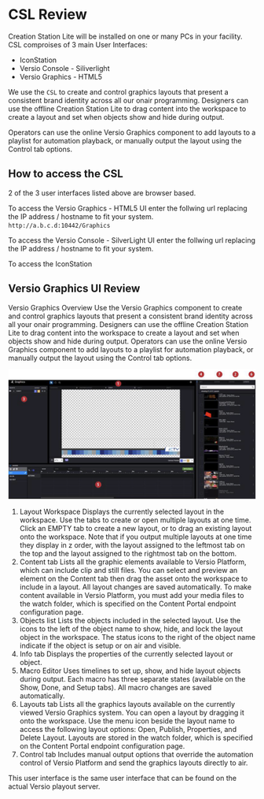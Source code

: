 <!--
Title : 2084363940_csl_review_explanation

- Created : 2021-12-29 18:48
- Updated :
- Author : James Rivers
- Written against (version):
- Sources :
	- Creation Station for Versio 3.0 User Guide_20151219
	- Versio Platform 4.6 System Operations - p248
	- Creation Station Lite for Versio 4.0.2 System Requirements
- Author Notes :
- Tags : [!versio_graphics_moc](../../!versio_graphics_moc.md)
-->


# CSL Review
Creation Station Lite will be installed on one or many PCs in your facility.  CSL comproises of 3 main User Interfaces:
- IconStation
- Versio Console - Siliverlight  
- Versio Graphics - HTML5

We use the `CSL` to  create  and  control  graphics  layouts  that  present  a  consistent brand  identity  across all  our  onair  programming.  Designers  can  use  the  offline  Creation  Station  Lite  to drag  content  into  the  workspace  to  create  a  layout  and  set  when  objects  show  and  hide  during  output. 


Operators  can  use  the  online  Versio  Graphics  component  to  add  layouts to  a  playlist  for  automation playback,  or  manually  output  the  layout  using  the  Control  tab  options.

## How to access the CSL
2 of the 3 user interfaces listed above are browser based. 

To access the Versio Graphics - HTML5 UI enter the follwing url replacing the IP address / hostname to fit your system. `http://a.b.c.d:10442/Graphics`

To access the Versio Console - SilverLight UI enter the follwing url replacing the IP address / hostname to fit your system.

To access the IconStation 


## Versio Graphics UI Review 
Versio  Graphics Overview Use  the  Versio  Graphics component  to  create  and  control graphics layouts  that present  a  consistent brand  identity  across all  your onair  programming. Designers  can  use  the  offline  Creation  Station  Lite  to drag  content  into  the  workspace  to  create  a layout  and  set  when  objects show  and  hide  during  output. Operators can use  the  online  Versio  Graphics  component to  add  layouts to  a  playlist  for  automation playback,  or  manually  output  the layout  using  the  Control  tab options.

![](attachments/Pasted%20image%2020211230150909.png)

1. Layout  Workspace Displays  the  currently  selected  layout  in  the  workspace. Use  the  tabs to  create  or  open  multiple layouts  at  one  time. Click  an  EMPTY  tab  to  create  a new  layout,  or  to  drag  an existing  layout  onto the workspace. Note  that if  you  output  multiple layouts  at  one  time  they  display  in z order,  with  the  layout assigned to the  leftmost  tab  on  the  top  and  the  layout  assigned to  the  rightmost  tab  on  the bottom.
2. Content tab Lists all the graphic elements available to Versio Platform, which can include clip and still files. You can select and preview an element on the Content tab then drag the asset onto the workspace to include in a layout. All layout changes are saved automatically. To make content available in Versio Platform, you must add your media files to the watch folder, which is specified on the Content Portal endpoint configuration page.
3. Objects list Lists the objects included in the selected layout. Use the icons to the left of the object name to show, hide, and lock the layout object in the workspace. The status icons to the right of the object name indicate if the object is setup or on air and visible. 
4. Info tab Displays the properties of the currently selected layout or object. 
5. Macro Editor Uses timelines to set up, show, and hide layout objects during output. Each macro has three separate states (available on the Show, Done, and Setup tabs). All macro changes are saved automatically.
6. Layouts tab Lists all the graphics layouts available on the currently viewed Versio Graphics system. You can open a layout by dragging it onto the workspace. Use the menu icon beside the layout name to access the following layout options: Open, Publish, Properties, and Delete Layout. Layouts are stored in the watch folder, which is specified on the Content Portal endpoint configuration page.
7. Control tab Includes manual output options that override the automation control of Versio Platform and send the graphics layouts directly to air. 

This user interface is the same user interface that can be found on the actual Versio playout server. 